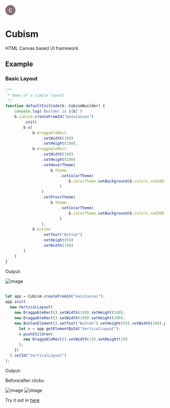 ![image](/Assets/favicon-32x32.png)

# Cubism


HTML Canvas based UI framework

## Example
### Basic Layout
```typescript
/**
 * Demo of a simple layout
 */
function defaultInitCode(b: CubismBuilder) {
    console.log(`Builder is ${b}`)
    b.cubism.createFromId("mainCanvas")
        .init(
        b.v(
            b.draggableRect
                .setWidth(100)
                .setHeight(100),
            b.draggableRect
                .setWidth(100)
                .setHeight(100)
                .setHoverTheme(
                    b.theme
                        .setColorTheme(
                            b.colorTheme.setBackground(b.colors.red100)
                        )
                )
                .setPressTheme(
                    b.theme
                        .setColorTheme(
                            b.colorTheme.setBackground(b.colors.red300)
                        )
                ),
            b.button
                .setText("Button")
                .setHeight(50)
                .setWidth(100)
        )
    )
}
```
Output:

<img width="317" alt="image" src="https://user-images.githubusercontent.com/114621472/194082209-d207383e-9816-4c13-a0c9-d11d319b087d.png">


```typescript

let app = Cubism.createFromId("mainCanvas");
app.init(
  new VerticalLayout(
    new DraggableRect().setWidth(100).setHeight(100),
    new DraggableRect().setWidth(100).setHeight(100),
    new ButtonElement().setText("Button").setHeight(50).setWidth(100).pushOnUp(() => {
      let v = app.getElementById("VerticalLayout");
      v.pushChildren(
        new DraggableRect().setWidth(10).setHeight(10)
      );
    })
  ).setId("VerticalLayout")
);
```
Output:

Before/after clicks:

![image](https://user-images.githubusercontent.com/114621472/194417006-bb3d94a7-37f3-49d0-bbf4-e9082ec9ce22.png)
![image](https://user-images.githubusercontent.com/114621472/194416927-0d4d3e56-f629-4d4e-8d26-933d47ba362e.png)


Try it out in [here](/Cubism/index.html)

